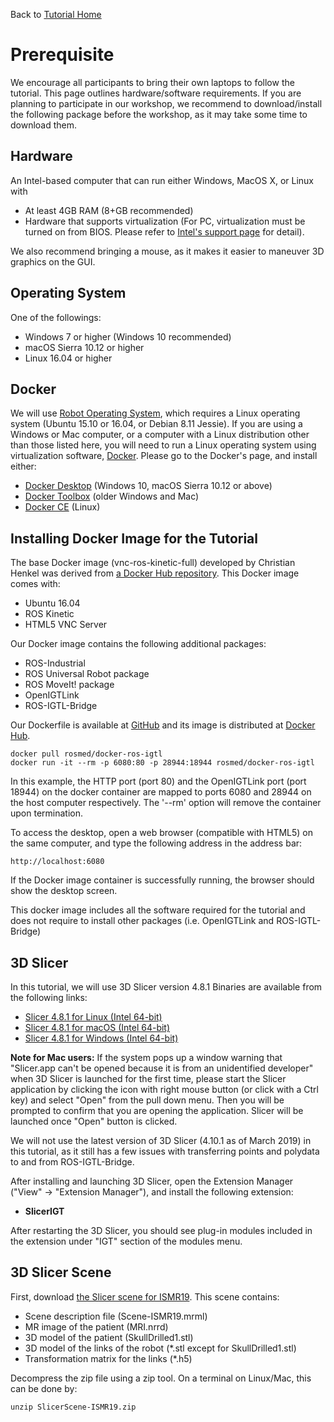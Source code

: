 Back to [Tutorial Home](https://rosmed.github.io/)

Prerequisite
============

We encourage all participants to bring their own laptops to follow the tutorial. This page outlines hardware/software requirements. If you are planning to participate in our workshop, we recommend to download/install the following package before the workshop, as it may take some time to download them. 


Hardware
--------

An Intel-based computer that can run either Windows, MacOS X, or Linux with
- At least 4GB RAM (8+GB recommended)
- Hardware that supports virtualization (For PC, virtualization must be turned on from BIOS. Please refer to [Intel's support page](https://www.intel.com/content/www/us/en/support/articles/000007139/server-products.html) for detail).

We also recommend bringing a mouse, as it makes it easier to maneuver 3D graphics on the GUI.

Operating System
----------------

One of the followings:
- Windows 7 or higher (Windows 10 recommended)
- macOS Sierra 10.12 or higher
- Linux 16.04 or higher


Docker
------

We will use [Robot Operating System](http://www.ros.org/), which requires a Linux operating system (Ubuntu 15.10 or 16.04, or Debian 8.11 Jessie). If you are using a Windows or Mac computer, or a computer with a Linux distribution other than those listed here, you will need to run a Linux operating system using virtualization software, [Docker](https://www.docker.com/). Please go to the Docker's page, and install either:
- [Docker Desktop](https://www.docker.com/products/docker-desktop) (Windows 10, macOS Sierra 10.12 or above)
- [Docker Toolbox](https://docs.docker.com/toolbox/) (older Windows and Mac)
- [Docker CE](https://docs.docker.com/install/) (Linux)


Installing Docker Image for the Tutorial
----------------------------------------

The base Docker image (vnc-ros-kinetic-full) developed by Christian Henkel was derived from [a Docker Hub repository](https://hub.docker.com/r/ct2034/vnc-ros-kinetic-full/). This Docker image comes with:
- Ubuntu 16.04
- ROS Kinetic
- HTML5 VNC Server

Our Docker image contains the following additional packages:
- ROS-Industrial
- ROS Universal Robot package
- ROS MoveIt! package
- OpenIGTLink
- ROS-IGTL-Bridge

Our Dockerfile is available at [GitHub](https://github.com/rosmed/docker-ros-igtl) and its image is distributed at [Docker Hub](https://cloud.docker.com/u/rosmed/repository/docker/rosmed/docker-ros-igtl).


~~~~
docker pull rosmed/docker-ros-igtl
docker run -it --rm -p 6080:80 -p 28944:18944 rosmed/docker-ros-igtl
~~~~

In this example, the HTTP port (port 80) and the OpenIGTLink port (port 18944) on the docker container are mapped to ports 6080 and 28944 on the host computer respectively. The '--rm' option will remove the container upon termination.

To access the desktop, open a web browser (compatible with HTML5) on the same computer, and type the following address in the address bar:
~~~~
http://localhost:6080
~~~~
If the Docker image container is successfully running, the browser should show the desktop screen.

This docker image includes all the software required for the tutorial and does not require to install other packages (i.e. OpenIGTLink and ROS-IGTL-Bridge)


3D Slicer
---------

In this tutorial, we will use 3D Slicer version 4.8.1 Binaries are available from the following links:
- [Slicer 4.8.1 for Linux (Intel 64-bit)](http://slicer.kitware.com/midas3/download/item/330417/Slicer-4.8.1-linux-amd64.tar.gz)
- [Slicer 4.8.1 for macOS (Intel 64-bit)](http://slicer.kitware.com/midas3/download/item/330418/Slicer-4.8.1-macosx-amd64.dmg)
- [Slicer 4.8.1 for Windows (Intel 64-bit)](http://slicer.kitware.com/midas3/download/item/329467/Slicer-4.8.1-win-amd64.exe)

**Note for Mac users:** If the system pops up a window warning that "Slicer.app can't be opened because it is from an unidentified developer" when 3D Slicer is launched for the first time, please start the Slicer application by clicking the icon with right mouse button (or click with a Ctrl key) and select "Open" from the pull down menu. Then you will be prompted to confirm that you are opening the application. Slicer will be launched once "Open" button is clicked.

We will not use the latest version of 3D Slicer (4.10.1 as of March 2019) in this tutorial, as it still has a few issues with transferring points and polydata to and from ROS-IGTL-Bridge.  

After installing and launching 3D Slicer, open the Extension Manager ("View" -> "Extension Manager"), and install the following extension:

- **SlicerIGT**

After restarting the 3D Slicer, you should see plug-in modules included in the extension under "IGT" section of the modules menu.


3D Slicer Scene
---------------

First, download [the Slicer scene for ISMR19](http://bit.ly/2HTFHTl). This scene contains:
- Scene description file (Scene-ISMR19.mrml)
- MR image of the patient (MRI.nrrd)
- 3D model of the patient (SkullDrilled1.stl)
- 3D model of the links of the robot (*.stl except for SkullDrilled1.stl)
- Transformation matrix for the links (*.h5)

Decompress the zip file using a zip tool. On a terminal on Linux/Mac, this can be done by:
~~~~
unzip SlicerScene-ISMR19.zip
~~~~

